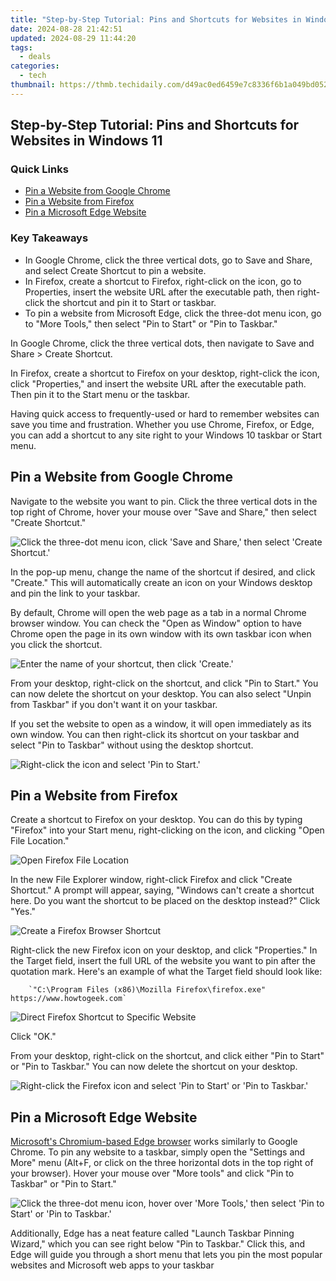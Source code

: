 ```yaml
---
title: "Step-by-Step Tutorial: Pins and Shortcuts for Websites in Windows 11"
date: 2024-08-28 21:42:51
updated: 2024-08-29 11:44:20
tags:
  - deals
categories:
  - tech
thumbnail: https://thmb.techidaily.com/d49ac0ed6459e7c8336f6b1a049bd052597f67371de84c07fa11e25ea749aee6.jpg
---
```


## Step-by-Step Tutorial: Pins and Shortcuts for Websites in Windows 11

### Quick Links

* [Pin a Website from Google Chrome](https://win-answers.techidaily.com/overcoming-common-among-us-voice-call-problems-for-pc-users-a-step-by-step-guide/)
* [Pin a Website from Firefox](https://apple-account.techidaily.com/how-to-remove-the-two-factor-authentication-from-iphone-6s-by-drfone-ios/)
* [Pin a Microsoft Edge Website](https://facebook-video-files.techidaily.com/new-innovative-downloaders-unveiled-top-8-of-2023/)

### Key Takeaways

* In Google Chrome, click the three vertical dots, go to Save and Share, and select Create Shortcut to pin a website.
* In Firefox, create a shortcut to Firefox, right-click on the icon, go to Properties, insert the website URL after the executable path, then right-click the shortcut and pin it to Start or taskbar.
* To pin a website from Microsoft Edge, click the three-dot menu icon, go to "More Tools," then select "Pin to Start" or "Pin to Taskbar."

 In Google Chrome, click the three vertical dots, then navigate to Save and Share > Create Shortcut. 

 In Firefox, create a shortcut to Firefox on your desktop, right-click the icon, click "Properties," and insert the website URL after the executable path. Then pin it to the Start menu or the taskbar. 

 Having quick access to frequently-used or hard to remember websites can save you time and frustration. Whether you use Chrome, Firefox, or Edge, you can add a shortcut to any site right to your Windows 10 taskbar or Start menu.

##  Pin a Website from Google Chrome

 Navigate to the website you want to pin. Click the three vertical dots in the top right of Chrome, hover your mouse over "Save and Share," then select "Create Shortcut."

![Click the three-dot menu icon, click 'Save and Share,' then select 'Create Shortcut.'](https://static1.howtogeekimages.com/wordpress/wp-content/uploads/2024/01/1-three-dot-menu-click-save-and-share-click-create-shortcut.png) 

 In the pop-up menu, change the name of the shortcut if desired, and click "Create." This will automatically create an icon on your Windows desktop and pin the link to your taskbar. 

 By default, Chrome will open the web page as a tab in a normal Chrome browser window. You can check the "Open as Window" option to have Chrome open the page in its own window with its own taskbar icon when you click the shortcut.

![Enter the name of your shortcut, then click 'Create.'](https://static1.howtogeekimages.com/wordpress/wp-content/uploads/2024/01/2-click-create.png) 

 From your desktop, right-click on the shortcut, and click "Pin to Start." You can now delete the shortcut on your desktop. You can also select "Unpin from Taskbar" if you don't want it on your taskbar. 

 If you set the website to open as a window, it will open immediately as its own window. You can then right-click its shortcut on your taskbar and select "Pin to Taskbar" without using the desktop shortcut.

![Right-click the icon and select 'Pin to Start.'](https://static1.howtogeekimages.com/wordpress/wp-content/uploads/2024/01/3-pin-to-start.png) 

##  Pin a Website from Firefox

 Create a shortcut to Firefox on your desktop. You can do this by typing "Firefox" into your Start menu, right-clicking on the icon, and clicking "Open File Location."

![Open Firefox File Location](https://static1.howtogeekimages.com/wordpress/wp-content/uploads/2020/02/ff1.png) 

 In the new File Explorer window, right-click Firefox and click "Create Shortcut." A prompt will appear, saying, "Windows can't create a shortcut here. Do you want the shortcut to be placed on the desktop instead?" Click "Yes."

![Create a Firefox Browser Shortcut](https://static1.howtogeekimages.com/wordpress/wp-content/uploads/2020/02/ff2.png) 

 Right-click the new Firefox icon on your desktop, and click "Properties." In the Target field, insert the full URL of the website you want to pin after the quotation mark. Here's an example of what the Target field should look like:

        `"C:\Program Files (x86)\Mozilla Firefox\firefox.exe" https://www.howtogeek.com`
    
![Direct Firefox Shortcut to Specific Website](https://static1.howtogeekimages.com/wordpress/wp-content/uploads/2020/02/ff3.png) 

 Click "OK."

 From your desktop, right-click on the shortcut, and click either "Pin to Start" or "Pin to Taskbar." You can now delete the shortcut on your desktop.

![Right-click the Firefox icon and select 'Pin to Start' or 'Pin to Taskbar.'](https://static1.howtogeekimages.com/wordpress/wp-content/uploads/2024/01/3-pin-to-start-pin-to-taskbar.png) 

##  Pin a Microsoft Edge Website

[Microsoft's Chromium-based Edge browser](https://common-error.techidaily.com/how-to-restore-your-mouse-visibility-in-windows-11-expert-troubleshooting-guide/) works similarly to Google Chrome. To pin any website to a taskbar, simply open the "Settings and More" menu (Alt+F, or click on the three horizontal dots in the top right of your browser). Hover your mouse over "More tools" and click "Pin to Taskbar" or "Pin to Start." 

![Click the three-dot menu icon, hover over 'More Tools,' then select 'Pin to Start' or 'Pin to Taskbar.'](https://static1.howtogeekimages.com/wordpress/wp-content/uploads/2024/01/2-three-dot-mor-tools-pin-to-taskbar-pin-to-start.png) 

 Additionally, Edge has a neat feature called "Launch Taskbar Pinning Wizard," which you can see right below "Pin to Taskbar." Click this, and Edge will guide you through a short menu that lets you pin the most popular websites and Microsoft web apps to your taskbar

##

<ins class="adsbygoogle"
     style="display:block"
     data-ad-format="autorelaxed"
     data-ad-client="ca-pub-7571918770474297"
     data-ad-slot="1223367746"></ins>



<ins class="adsbygoogle"
     style="display:block"
     data-ad-client="ca-pub-7571918770474297"
     data-ad-slot="8358498916"
     data-ad-format="auto"
     data-full-width-responsive="true"></ins>
